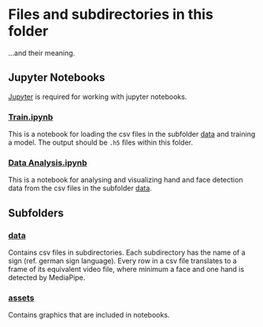 # Files and subdirectories in this folder

...and their meaning.

## Jupyter Notebooks

[Jupyter](https://jupyter.org/install) is required for working with jupyter notebooks.

### [Train.ipynb](lab/Train.ipynb)
This is a notebook for loading the csv files in the subfolder [data](lab/data) and training a model.
The output should be `.h5` files within this folder.

### [Data Analysis.ipynb](lab/Data%20Analysis.ipynb)
This is a notebook for analysing and visualizing hand and face detection data from the csv files in the subfolder [data](lab/data).


## Subfolders

### [data](lab/data)

Contains csv files in subdirectories. Each subdirectory has the name of a sign (ref. german sign language).
Every row in a csv file translates to a frame of its equivalent video file, where minimum a face and one hand is detected by MediaPipe.

### [assets](lab/assets)

Contains graphics that are included in notebooks.
